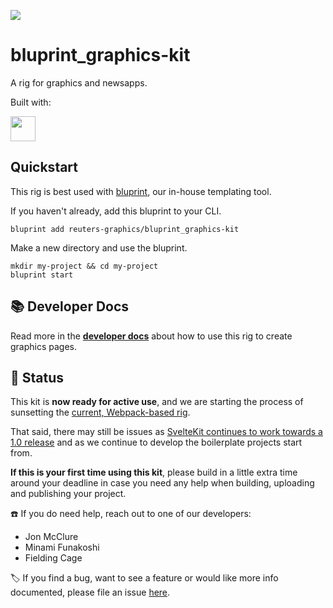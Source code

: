 ![](https://graphics.thomsonreuters.com/style-assets/images/logos/reuters-graphics-logo/svg/graphics-logo-color-dark.svg)

# bluprint_graphics-kit

A rig for graphics and newsapps.

Built with:

<a href="https://kit.svelte.dev/" target="_blank">
<img src="https://kit.svelte.dev/images/svelte-kit-horizontal.svg" height="40" />
</a>

## Quickstart

This rig is best used with [bluprint](https://github.com/reuters-graphics/bluprint), our in-house templating tool.

If you haven't already, add this bluprint to your CLI.

```
bluprint add reuters-graphics/bluprint_graphics-kit
```

Make a new directory and use the bluprint.

```
mkdir my-project && cd my-project
bluprint start
```

## 📚 Developer Docs

Read more in the **[developer docs](docs/developers/README.md)** about how to use this rig to create graphics pages.

## 🚀 Status

This kit is **now ready for active use**, and we are starting the process of sunsetting the [current, Webpack-based rig](https://github.com/reuters-graphics/bluprint_graphics-rig).

That said, there may still be issues as [SvelteKit continues to work towards a 1.0 release](https://github.com/sveltejs/kit/blob/master/packages/kit/CHANGELOG.md) and as we continue to develop the boilerplate projects start from.

**If this is your first time using this kit**, please build in a little extra time around your deadline in case you need any help when building, uploading and publishing your project.

☎️ If you do need help, reach out to one of our developers:

- Jon McClure
- Minami Funakoshi
- Fielding Cage

🏷️ If you find a bug, want to see a feature or would like more info documented, please file an issue [here](https://github.com/reuters-graphics/bluprint_graphics-kit/issues).

